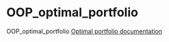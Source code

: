 # OOP_optimal_portfolio
OOP_optimal_portfolio
<a href="https://darrellsab.github.io/OOP_optimal_portfolio/documentation/index.html" rel="nofollow"> Optimal portfolio documentation</a>
